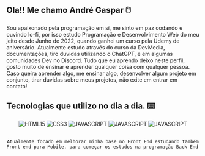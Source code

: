 ## Ola!! Me chamo André Gaspar 🖱️

Sou apaixonado pela programação em sí, me sinto em paz codando e ouvindo lo-fi, por isso estudo Programação e Desenvolvimento Web do meu jeito desde Junho de 2022, quando ganhei um curso pela Udemy de aniversário. Atualmente estudo através do curso da DevMedia, documentações, tiro duvidas utilizando o ChatGPT, e em algumas comunidades Dev no Discord. Tudo que eu aprendo deixo neste perfil, gosto muito de ensinar e aprender qualquer coisa com qualquer pessoa. Caso queira aprender algo, me ensinar algo, desenvolver algum projeto em conjunto, tirar duvidas sobre meus projetos, não exite em entrar em contato! 

## Tecnologias que utilizo no dia a dia. ⌨️

<div align= "center">
    <img imgalign="center" alt="HTML15" src="https://img.shields.io/badge/HTML5-E34F26?style=for-the-badge&logo=html5&logoColor=white"/>
    <img imgalign="center" alt="CSS3" src="https://img.shields.io/badge/CSS3-1572B6?style=for-the-badge&logo=css3&logoColor=white"/>
    <img imgalign="center" alt="JAVASCRIPT" src="https://img.shields.io/badge/JavaScript-F7DF1E?style=for-the-badge&logo=javascript&logoColor=black"/>
    <img imgalign="center" alt="JAVASCRIPT" src="https://img.shields.io/badge/Bootstrap-563D7C?style=for-the-badge&logo=bootstrap&logoColor=white"/>
    <img imgalign="center" alt="JAVASCRIPT" src="https://img.shields.io/badge/React-20232A?style=for-the-badge&logo=react&logoColor=61DAFB"/>
    <br>
    <br>

    Atualmente focado em melhorar minha base no Front End estudando também Front end para Mobile, para começar os estudos na programação Back End 
    
</div>
